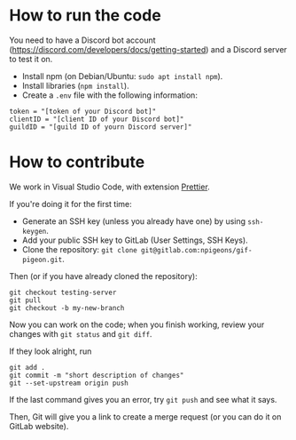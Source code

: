 # How to run the code

You need to have a Discord bot account (https://discord.com/developers/docs/getting-started) and a Discord server to test it on.

-   Install npm (on Debian/Ubuntu: `sudo apt install npm`).
-   Install libraries (`npm install`).
-   Create a `.env` file with the following information:

```
token = "[token of your Discord bot]"
clientID = "[client ID of your Discord bot]"
guildID = "[guild ID of yourn Discord server]"
```

# How to contribute

We work in Visual Studio Code, with extension [Prettier](https://marketplace.visualstudio.com/items?itemName=esbenp.prettier-vscode).

If you're doing it for the first time:

-   Generate an SSH key (unless you already have one) by using `ssh-keygen`.
-   Add your public SSH key to GitLab (User Settings, SSH Keys).
-   Clone the repository: `git clone git@gitlab.com:npigeons/gif-pigeon.git`.

Then (or if you have already cloned the repository):

```console
git checkout testing-server
git pull
git checkout -b my-new-branch
```

Now you can work on the code; when you finish working, review your changes with `git status` and `git diff`.

If they look alright, run

```
git add .
git commit -m "short description of changes"
git --set-upstream origin push
```

If the last command gives you an error, try `git push` and see what it says.

Then, Git will give you a link to create a merge request (or you can do it on GitLab website).
